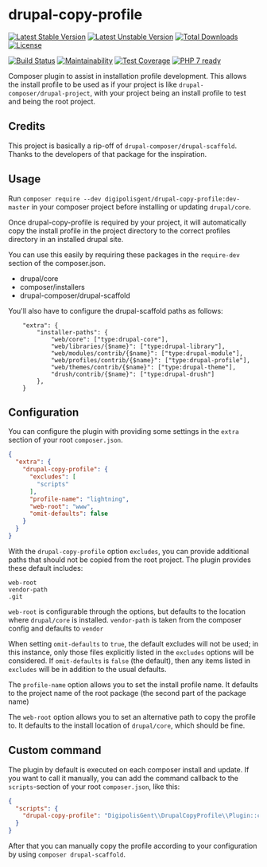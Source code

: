 # drupal-copy-profile

[![Latest Stable Version](https://poser.pugx.org/digipolisgent/drupal-copy-profile/v/stable)](https://packagist.org/packages/digipolisgent/drupal-copy-profile)
[![Latest Unstable Version](https://poser.pugx.org/digipolisgent/drupal-copy-profile/v/unstable)](https://packagist.org/packages/digipolisgent/drupal-copy-profile)
[![Total Downloads](https://poser.pugx.org/digipolisgent/drupal-copy-profile/downloads)](https://packagist.org/packages/digipolisgent/drupal-copy-profile)
[![License](https://poser.pugx.org/digipolisgent/drupal-copy-profile/license)](https://packagist.org/packages/digipolisgent/drupal-copy-profile)

[![Build Status](https://travis-ci.org/digipolisgent/drupal-copy-profile.svg?branch=develop)](https://travis-ci.org/digipolisgent/drupal-copy-profile)
[![Maintainability](https://api.codeclimate.com/v1/badges/1405d93eca40f3ac69f3/maintainability)](https://codeclimate.com/github/digipolisgent/drupal-copy-profile/maintainability)
[![Test Coverage](https://api.codeclimate.com/v1/badges/1405d93eca40f3ac69f3/test_coverage)](https://codeclimate.com/github/digipolisgent/drupal-copy-profile/test_coverage)
[![PHP 7 ready](https://php7ready.timesplinter.ch/digipolisgent/drupal-copy-profile/develop/badge.svg)](https://travis-ci.org/digipolisgent/drupal-copy-profile)

Composer plugin to assist in installation profile development. This allows the install
profile to be used as if your project is like `drupal-composer/drupal-project`, with
your project being an install profile to test and being the root project.

## Credits

This project is basically a rip-off of `drupal-composer/drupal-scaffold`. Thanks
to the developers of that package for the inspiration.

## Usage

Run `composer require --dev digipolisgent/drupal-copy-profile:dev-master` in your
composer project before installing or updating `drupal/core`.

Once drupal-copy-profile is required by your project, it will automatically copy
the install profile in the project directory to the correct profiles directory in
an installed drupal site.

You can use this easily by requiring these packages in the `require-dev` section
of the composer.json.

* drupal/core
* composer/installers
* drupal-composer/drupal-scaffold

You'll also have to configure the drupal-scaffold paths as follows:

```
    "extra": {
        "installer-paths": {
            "web/core": ["type:drupal-core"],
            "web/libraries/{$name}": ["type:drupal-library"],
            "web/modules/contrib/{$name}": ["type:drupal-module"],
            "web/profiles/contrib/{$name}": ["type:drupal-profile"],
            "web/themes/contrib/{$name}": ["type:drupal-theme"],
            "drush/contrib/{$name}": ["type:drupal-drush"]
        },
    }
```

## Configuration

You can configure the plugin with providing some settings in the `extra` section
of your root `composer.json`.

```json
{
  "extra": {
    "drupal-copy-profile": {
      "excludes": [
        "scripts"
      ],
      "profile-name": "lightning",
      "web-root": "www",
      "omit-defaults": false
    }
  }
}
```

With the `drupal-copy-profile` option `excludes`, you can provide additional paths
that should not be copied from the root project. The plugin provides these default
includes:

```
web-root
vendor-path
.git
```

`web-root` is configurable through the options, but defaults to the location where
`drupal/core` is installed. `vendor-path` is taken from the composer config and
defaults to `vendor`

When setting `omit-defaults` to `true`, the default excludes will not be used; in
this instance, only those files explicitly listed in the `excludes` options will
be considered. If `omit-defaults` is `false` (the default), then any items listed
in `excludes` will be in addition to the usual defaults.

The `profile-name` option allows you to set the install profile name. It defaults
to the project name of the root package (the second part of the package name)

The `web-root` option allows you to set an alternative path to copy the profile to.
It defaults to the install location of `drupal/core`, which should be fine.

## Custom command

The plugin by default is executed on each composer install and update. If you want
to call it manually, you can add the command callback to the `scripts`-section of
your root `composer.json`, like this:

```json
{
  "scripts": {
    "drupal-copy-profile": "DigipolisGent\\DrupalCopyProfile\\Plugin::copyProfile"
  }
}
```

After that you can manually copy the profile according to your configuration by
using `composer drupal-scaffold`.
